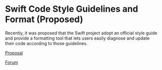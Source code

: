 <!-- title:Styling - Swift Format, description:Coding style for Swift projects-->
# Swift Code Style Guidelines and Format (Proposed)

Recently, it was proposed that the Swift project adopt an official style guide and provide a formatting tool that lets users easily diagnose and update their code according to those guidelines.

[Proposal](https://github.com/apple/swift-evolution/blob/master/proposals/0250-swift-style-guide-and-formatter.md)

[Forum](https://forums.swift.org/t/pitch-an-official-style-guide-and-formatter-for-swift/21025)
